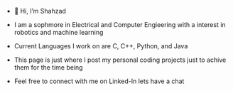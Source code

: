 - 👋 Hi, I’m Shahzad

- I am a sophmore in Electrical and Computer Engieering with a interest in robotics and machine learning
- Current Languages I work on are C, C++, Python, and Java
- This page is just where I post my personal coding projects just to achive them for the time being
- Feel free to connect with me on Linked-In lets have a chat


<!---
Shahzadfuze/Shahzadfuze is a ✨ special ✨ repository because its `README.md` (this file) appears on your GitHub profile.
You can click the Preview link to take a look at your changes.
--->
